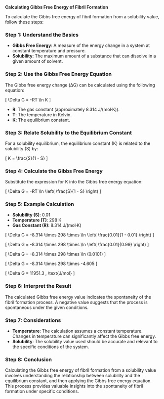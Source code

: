 **Calculating Gibbs Free Energy of Fibril Formation**

To calculate the Gibbs free energy of fibril formation from a solubility value, follow these steps:

### Step 1: **Understand the Basics**

- **Gibbs Free Energy**: A measure of the energy change in a system at constant temperature and pressure.
- **Solubility**: The maximum amount of a substance that can dissolve in a given amount of solvent.

### Step 2: **Use the Gibbs Free Energy Equation**

The Gibbs free energy change (ΔG) can be calculated using the following equation:

\[ \Delta G = -RT \ln K \]

- **R**: The gas constant (approximately 8.314 J/(mol·K)).
- **T**: The temperature in Kelvin.
- **K**: The equilibrium constant.

### Step 3: **Relate Solubility to the Equilibrium Constant**

For a solubility equilibrium, the equilibrium constant (K) is related to the solubility (S) by:

\[ K = \frac{S}{1 - S} \]

### Step 4: **Calculate the Gibbs Free Energy**

Substitute the expression for K into the Gibbs free energy equation:

\[ \Delta G = -RT \ln \left( \frac{S}{1 - S} \right) \]

### Step 5: **Example Calculation**

- **Solubility (S)**: 0.01
- **Temperature (T)**: 298 K
- **Gas Constant (R)**: 8.314 J/(mol·K)

\[ \Delta G = -8.314 \times 298 \times \ln \left( \frac{0.01}{1 - 0.01} \right) \]

\[ \Delta G = -8.314 \times 298 \times \ln \left( \frac{0.01}{0.99} \right) \]

\[ \Delta G = -8.314 \times 298 \times \ln (0.0101) \]

\[ \Delta G = -8.314 \times 298 \times -4.605 \]

\[ \Delta G = 11951.3 \, \text{J/mol} \]

### Step 6: **Interpret the Result**

The calculated Gibbs free energy value indicates the spontaneity of the fibril formation process. A negative value suggests that the process is spontaneous under the given conditions.

### Step 7: **Considerations**

- **Temperature**: The calculation assumes a constant temperature. Changes in temperature can significantly affect the Gibbs free energy.
- **Solubility**: The solubility value used should be accurate and relevant to the specific conditions of the system.

### Step 8: **Conclusion**

Calculating the Gibbs free energy of fibril formation from a solubility value involves understanding the relationship between solubility and the equilibrium constant, and then applying the Gibbs free energy equation. This process provides valuable insights into the spontaneity of fibril formation under specific conditions.